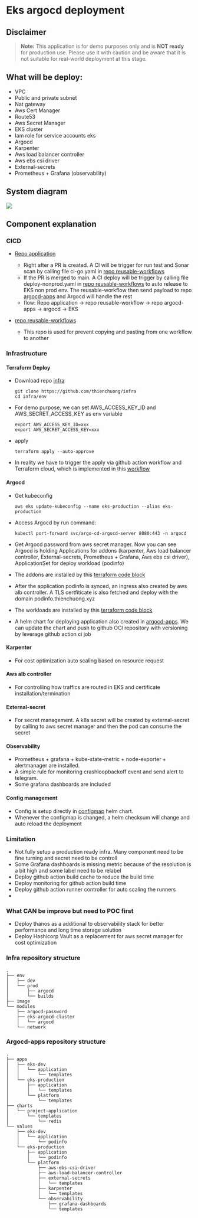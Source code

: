 # Eks argocd deployment

## Disclaimer

> **Note:**
> This application is for demo purposes only and is **NOT ready** for production use. Please use it with caution and be aware that it is not suitable for real-world deployment at this stage.

## What will be deploy:
 - VPC
 - Public and private subnet
 - Nat gateway
 - Aws Cert Manager
 - Route53 
 - Aws Secret Manager
 - EKS cluster
 - Iam role for service accounts eks
 - Argocd
 - Karpenter
 - Aws load balancer controller
 - Aws ebs csi driver
 - External-secrets
 - Prometheus + Grafana (observability)

## System diagram
![](./image/1.png)

## Component explanation
### CICD
- [Repo application](https://github.com/thienchuong/podinfo)
  - Right after a PR is created. A CI will be trigger for run test and Sonar scan by calling file ci-go.yaml in [repo reusable-workflows](https://github.com/thienchuong/reusable-workflows)
  - If the PR is merged to main. A CI deploy will be trigger by calling file deploy-nonprod.yaml in [repo reusable-workflows](https://github.com/thienchuong/reusable-workflows) to auto release to EKS non prod env. The reusable-workflow then send payload to repo [argocd-apps](https://github.com/thienchuong/argocd-apps) and Argocd will handle the rest
  - flow: Repo application -> repo reusable-workflow -> repo argocd-apps -> argocd -> EKS
  
- [repo reusable-workflows](https://github.com/thienchuong/reusable-workflows)
  - This repo is used for prevent copying and pasting from one workflow to another
  
### Infrastructure
#### Terraform Deploy
- Download repo [infra](https://github.com/thienchuong/infra)
    ```
    git clone https://github.com/thienchuong/infra
    cd infra/env
    ```
- For demo purpose, we can set AWS_ACCESS_KEY_ID and AWS_SECRET_ACCESS_KEY as env variable

    ```
    export AWS_ACCESS_KEY_ID=xxx
    export AWS_SECRET_ACCESS_KEY=xxx
    ```
- apply
    ```
    terraform apply --auto-approve
    ```
- In reality we have to trigger the apply via github action workflow and Terraform cloud, which is implemented in this [workflow](https://github.com/thienchuong/infra/blob/main/.github/workflows/terraform-deploy.yaml)
#### Argocd
- Get kubeconfig
  ```
  aws eks update-kubeconfig --name eks-production --alias eks-production
  ```

- Access Argocd by run command:
    ```
    kubectl port-forward svc/argo-cd-argocd-server 8080:443 -n argocd
    ```

- Get Argocd password from aws secret manager. Now you can see Argocd is holding Applications for addons (karpenter, Aws load balancer controller, External-secrets, Prometheus + Grafana, Aws ebs csi driver), ApplicationSet for deploy workload (podinfo)
- The addons are installed by this [terraform code block](https://github.com/thienchuong/infra/blob/main/env/prod/eks.tf#L120)

- After the application podinfo is synced, an ingress also created by aws alb controller. A TLS certfiticate is also fetched and deploy with the domain podinfo.thienchuong.xyz
- The workloads are installed by this [terraform code block](https://github.com/thienchuong/infra/blob/main/env/prod/eks.tf#L125)
- A helm chart for deploying application also created in [argocd-apps](https://github.com/thienchuong/argocd-apps/blob/main/.github/workflows/helm-release.yaml). We can update the chart and push to github OCI repository with versioning by leverage github action ci job

#### Karpenter
- For cost optimization auto scaling based on resource request

#### Aws alb controller
- For controlling how traffics are routed in EKS and certificate installation/termination
#### External-secret
- For secret management. A k8s secret will be created by external-secret by calling to aws secret manager and then the pod can consume the secret
#### Observability
- Prometheus + grafana + kube-state-metric + node-exporter + alertmanager are installed. 
- A simple rule for monitoring crashloopbackoff event and send alert to telegram. 
- Some grafana dashboards are included
#### Config management
- Config is setup directly in [configmap](https://github.com/thienchuong/argocd-apps/blob/main/charts/project-application/templates/configmap.yaml) helm chart. 
- Whenever the configmap is changed, a helm checksum will change and auto reload the deployment

### Limitation
- Not fully setup a production ready infra. Many component need to be fine turning and secret need to be controll
- Some Grafana dashboards is missing metric because of the resolution is a bit high and some label need to be relabel
- Deploy github action build cache to reduce the build time
- Deploy monitoring for github action build time
- Deploy github action runner controller for auto scaling the runners
- 

### What CAN be improve but need to POC first
- Deploy thanos as a additional to observability stack for better performance and long time storage solution
- Deploy Hashicorp Vault as a replacement for aws secret manager for cost optimization

### Infra repository structure
```
.
├── env
│   ├── dev
│   └── prod
│       ├── argocd
│       └── builds
├── image
└── modules
    ├── argocd-password
    ├── eks-argocd-cluster
    │   └── argocd
    └── network
```
### Argocd-apps repository structure
```
.
├── apps
│   ├── eks-dev
│   │   └── application
│   │       └── templates
│   └── eks-production
│       ├── application
│       │   └── templates
│       └── platform
│           └── templates
├── charts
│   └── project-application
│       └── templates
│           └── redis
└── values
    ├── eks-dev
    │   └── application
    │       └── podinfo
    └── eks-production
        ├── application
        │   └── podinfo
        └── platform
            ├── aws-ebs-csi-driver
            ├── aws-load-balancer-controller
            ├── external-secrets
            │   └── templates
            ├── karpenter
            │   └── templates
            └── observability
                ├── grafana-dashboards
                └── templates
```
